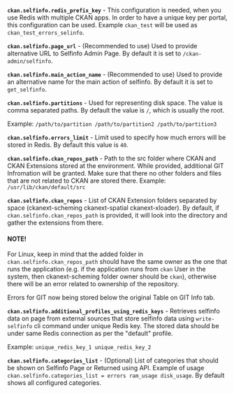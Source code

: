 **`ckan.selfinfo.redis_prefix_key`** - This configuration is needed, when you use Redis with multiple CKAN apps. In order to have a unique key per portal, this configuration can be used. Example `ckan_test` will be used as `ckan_test_errors_selinfo`.

**`ckan.selfinfo.page_url`** - (Recommended to use) Used to provide alternative URL to Selfinfo Admin Page. By default it is set to `/ckan-admin/selfinfo`.

**`ckan.selfinfo.main_action_name`** - (Recommended to use) Used to provide an alternative name for the main action of selfinfo. By default it is set to `get_selfinfo`.

**`ckan.selfinfo.partitions`** - Used for representing disk space. The value is comma separated paths. By default the value is `/`, which is usually the root.

Example: `/path/to/partition /path/to/partition2 /path/to/partition3`

**`ckan.selfinfo.errors_limit`** - Limit used to specify how much errors will be stored in Redis. By default this value is `40`.

**`ckan.selfinfo.ckan_repos_path`** - Path to the src folder where CKAN and CKAN Extensions stored at the environment. While provided, additional GIT Infromation will be granted. Make sure that there no other folders and files that are not related to CKAN are stored there. Example: `/usr/lib/ckan/default/src`

**`ckan.selfinfo.ckan_repos`** - List of CKAN Extension folders separated by space (ckanext-scheming ckanext-spatial ckanext-xloader). By default, if `ckan.selfinfo.ckan_repos_path` is provided, it will look into the directory and gather the extensions from there.

#### NOTE!
For Linux, keep in mind that the added folder in `ckan.selfinfo.ckan_repos_path` should have the same owner as the one that runs the application (e.g. if the application runs from `ckan` User in the system, then ckanext-scheming folder owner should be `ckan`), otherwise there will be an error related to ownership of the repository.

Errors for GIT now being stored below the original Table on GIT Info tab.

**`ckan.selfinfo.additional_profiles_using_redis_keys`** - Retrieves selfinfo data on page from external sources that store selfinfo data using `write-selfinfo` cli command under unique Redis key. The stored data should be under same Redis connection as per the "default" profile.

Example: `unique_redis_key_1 unique_redis_key_2`

**`ckan.selfinfo.categories_list`** - (Optional) List of categories that should be shown on Selfinfo Page or Returned using API. Example of usage `ckan.selfinfo.categories_list = errors ram_usage disk_usage`.
By default shows all configured categories.